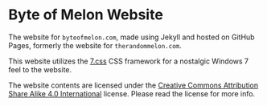 # Byte of Melon Website
The website for `byteofmelon.com`, made using Jekyll and hosted on GitHub Pages, formerly the website for `therandommelon.com`.

This website utilizes the [7.css](https://khang-nd.github.io/7.css) CSS framework for a nostalgic Windows 7 feel to the website.

The website contents are licensed under the [Creative Commons Attribution Share Alike 4.0 International](https://github.com/TheRandomMelon/website/blob/master/LICENSE) license. Please read the license for more info.